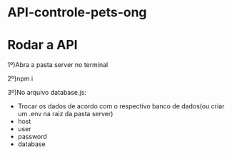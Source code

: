 ﻿# API-controle-pets-ong

<h1>Rodar a API</h1>
<p>1º)Abra a pasta server no terminal</p>
<p>2º)npm i</p>
<div>
  <p>3º)No arquivo database.js:</p>
  <ul>
    <li>Trocar os dados de acordo com o respectivo banco de dados(ou criar um .env na raiz da pasta server)</li>
    <li>host</li>
    <li>user</li>
    <li>password</li>
    <li>database</li>
  </ul>
</div>
